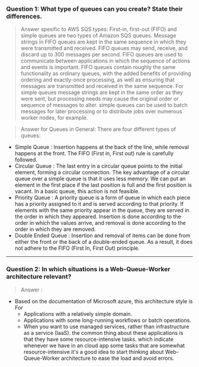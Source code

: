 ### Question 1: What type of queues can you create? State their differences.

> Answer spesific to AWS SQS types: First-in, first-out (FIFO) and simple queues are two types of Amazon SQS queues. Message strings in FIFO queues are kept in the same sequence in which they were transmitted and received. FIFO queues may send, receive, and discard up to 300 messages per second. FIFO queues are used to communicate between applications in which the sequence of actions and events is important.
FIFO queues contain roughly the same functionality as ordinary queues, with the added benefits of providing ordering and exactly-once processing, as well as ensuring that messages are transmitted and received in the same sequence.
For simple queues message strings are kept in the same order as they were sent, but processing needs may cause the original order or sequence of messages to alter. simple queues can be used to batch messages for later processing or to distribute jobs over numerous worker nodes, for example.

> Answer for Queues in General:  There are four different types of queues:

 * Simple Queue : Insertion happens at the back of the line, while removal happens at the front. The FIFO (First in, First out) rule is carefully followed.
 * Circular Queue : The last entry in a circular queue points to the initial element, forming a circular connection. The key advantage of a circular queue over a simple queue is that it uses less memory. We can put an element in the first place if the last position is full and the first position is vacant. In a basic queue, this action is not feasible.
 * Priority Queue : A priority queue is a form of queue in which each piece has a priority assigned to it and is served according to that priority. If elements with the same priority appear in the queue, they are served in the order in which they appeared. Insertion is done according to the order in which the values arrive, and removal is done according to the order in which they are removed.
 * Double Ended Queue : Insertion and removal of items can be done from either the front or the back of a double-ended queue. As a result, it does not adhere to the FIFO (First In, First Out) principle.

--------

### Question 2: In which situations is a Web-Queue-Worker architecture relevant?

> Answer :
 * Based on the documentation of Microsoft azure, this architecture style is For 
    * Applications with a relatively simple domain.
    * Applications with some long-running workflows or batch operations.
    * When you want to use managed services, rather than infrastructure as a service (IaaS).
the common thing about these applications is that they have some resource-intensive tasks. which indicate whenever we have in an cloud app some tasks that are somewhat resource-intensive it's a good idea to start thinking about Web-Queue-Worker architecture to ease the load and avoid errors.